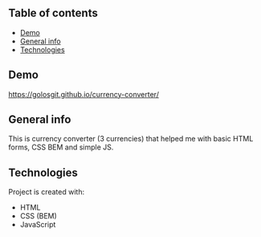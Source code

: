 ## Table of contents

- [Demo](#demo)
- [General info](#general-info)
- [Technologies](#technologies)

## Demo

https://golosgit.github.io/currency-converter/

## General info

This is currency converter (3 currencies) that helped me with basic HTML forms, CSS BEM and simple JS.

## Technologies

Project is created with:

- HTML
- CSS (BEM)
- JavaScript